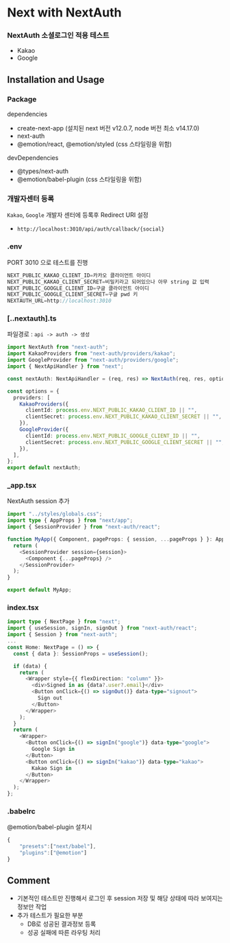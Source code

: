 # Next with NextAuth

### NextAuth 소셜로그인 적용 테스트

- Kakao
- Google

## Installation and Usage

### Package

dependencies

- create-next-app (설치된 next 버전 v12.0.7, node 버전 최소 v14.17.0)
- next-auth
- @emotion/react, @emotion/styled (css 스타일링을 위함)

devDependencies

- @types/next-auth
- @emotion/babel-plugin (css 스타일링을 위함)

### 개발자센터 등록

`Kakao`, `Google` 개발자 센터에 등록후 Redirect URI 설정

- `http://localhost:3010/api/auth/callback/{social}`

### .env

PORT 3010 으로 테스트를 진행

```ts
NEXT_PUBLIC_KAKAO_CLIENT_ID=카카오 클라이언트 아이디
NEXT_PUBLIC_KAKAO_CLIENT_SECRET=비밀키라고 되어있으나 아무 string 값 입력
NEXT_PUBLIC_GOOGLE_CLIENT_ID=구글 클라이언트 아이디
NEXT_PUBLIC_GOOGLE_CLIENT_SECRET=구글 pwd 키
NEXTAUTH_URL=http://localhost:3010
```

### [..nextauth].ts

파일경로 : `api -> auth -> 생성`

```ts
import NextAuth from "next-auth";
import KakaoProviders from "next-auth/providers/kakao";
import GoogleProvider from "next-auth/providers/google";
import { NextApiHandler } from "next";

const nextAuth: NextApiHandler = (req, res) => NextAuth(req, res, options);

const options = {
  providers: [
    KakaoProviders({
      clientId: process.env.NEXT_PUBLIC_KAKAO_CLIENT_ID || "",
      clientSecret: process.env.NEXT_PUBLIC_KAKAO_CLIENT_SECRET || "",
    }),
    GoogleProvider({
      clientId: process.env.NEXT_PUBLIC_GOOGLE_CLIENT_ID || "",
      clientSecret: process.env.NEXT_PUBLIC_GOOGLE_CLIENT_SECRET || "",
    }),
  ],
};
export default nextAuth;
```

### \_app.tsx

NextAuth session 추가

```ts
import "../styles/globals.css";
import type { AppProps } from "next/app";
import { SessionProvider } from "next-auth/react";

function MyApp({ Component, pageProps: { session, ...pageProps } }: AppProps) {
  return (
    <SessionProvider session={session}>
      <Component {...pageProps} />
    </SessionProvider>
  );
}

export default MyApp;
```

### index.tsx

```ts
import type { NextPage } from "next";
import { useSession, signIn, signOut } from "next-auth/react";
import { Session } from "next-auth";
...
const Home: NextPage = () => {
  const { data }: SessionProps = useSession();

  if (data) {
    return (
      <Wrapper style={{ flexDirection: "column" }}>
        <div>Signed in as {data?.user?.email}</div>
        <Button onClick={() => signOut()} data-type="signout">
          Sign out
        </Button>
      </Wrapper>
    );
  }
  return (
    <Wrapper>
      <Button onClick={() => signIn("google")} data-type="google">
        Google Sign in
      </Button>
      <Button onClick={() => signIn("kakao")} data-type="kakao">
        Kakao Sign in
      </Button>
    </Wrapper>
  );
};
```

### .babelrc

@emotion/babel-plugin 설치시

```typescript
{
	"presets":["next/babel"],
	"plugins":["@emotion"]
}
```

## Comment

- 기본적인 테스트만 진행해서 로그인 후 session 저장 및 해당 상태에 따라 보여지는 정보만 작업
- 추가 테스트가 필요한 부분
  - DB로 성공된 결과정보 등록
  - 성공 실패에 따른 라우팅 처리
